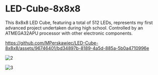 # LED-Cube-8x8x8
This 8x8x8 LED Cube, featuring a total of 512 LEDs, represents my first advanced project undertaken during high school. Controlled by an ATMEGA32APU processor  with other electronic components. 

https://github.com/MPerskawiec/LED-Cube-8x8x8/assets/96746401/bd34897b-8189-4a5d-885a-5b0a4710996e

![2](https://github.com/MPerskawiec/LED-Cube-8x8x8/assets/96746401/1b777fce-6207-4a34-84e7-455edc0beed6)

![3](https://github.com/MPerskawiec/LED-Cube-8x8x8/assets/96746401/221af581-bc60-43d5-bbd3-87ab471b8cb8)

